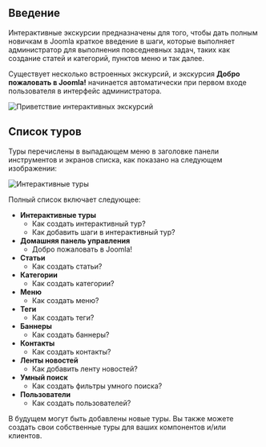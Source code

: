 <!-- Filename: jdocmanual?manual=user&heading=help&filename=guided-tours.md / Display title: Экскурсии с гидом   -->

## Введение

Интерактивные экскурсии предназначены для того, чтобы дать полным новичкам в Joomla краткое введение в шаги, которые выполняет администратор для выполнения повседневных задач, таких как создание статей и категорий, пунктов меню и так далее.

Существует несколько встроенных экскурсий, и экскурсия **Добро пожаловать в Joomla!** начинается автоматически при первом входе пользователя в интерфейс администратора.

![Приветствие интерактивных экскурсий](../../../en/images/help/guided-tours-welcome.png)

## Список туров

Туры перечислены в выпадающем меню в заголовке панели инструментов и экранов списка, как показано на следующем изображении:

![Интерактивные туры](../../../en/images/help/guided-tours.png)

Полный список включает следующее:

* **Интерактивные туры**
    * Как создать интерактивный тур?
    * Как добавить шаги в интерактивный тур?
* **Домашняя панель управления**
    * Добро пожаловать в Joomla!
* **Статьи**
    * Как создать статьи?
* **Категории**
    * Как создать категории?
* **Меню**
    * Как создать меню?
* **Теги**
    * Как создать теги?
* **Баннеры**
    * Как создать баннеры?
* **Контакты**
    * Как создать контакты?
* **Ленты новостей**
    * Как добавить ленту новостей?
* **Умный поиск**
    * Как создать фильтры умного поиска?
* **Пользователи**
    * Как создать пользователей?

В будущем могут быть добавлены новые туры. Вы также можете создать свои собственные туры для ваших компонентов и/или клиентов.

